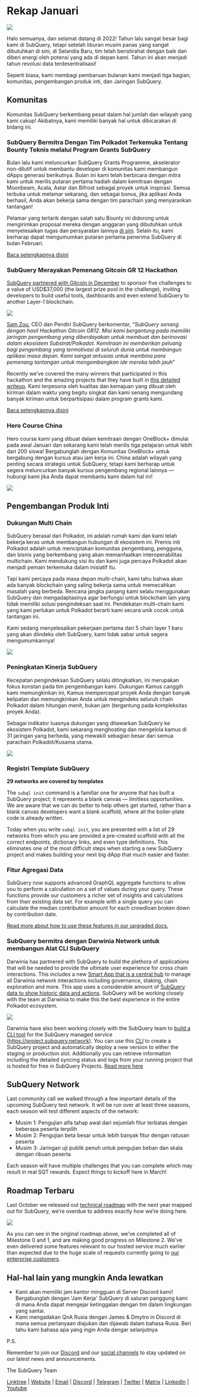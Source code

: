 # Rekap Januari

![](https://miro.medium.com/max/1400/1*2IMAaY-YYyAdl7YfZqHTAg.png)

Halo semuanya, dan selamat datang di 2022! Tahun lalu sangat besar bagi kami di SubQuery, tetapi setelah liburan musim panas yang sangat dibutuhkan di sini, di Selandia Baru, tim telah beristirahat dengan baik dan diberi energi oleh potensi yang ada di depan kami. Tahun ini akan menjadi tahun revolusi data terdesentralisasi!

Seperti biasa, kami membagi pembaruan bulanan kami menjadi tiga bagian; komunitas, pengembangan produk inti, dan Jaringan SubQuery.

## Komunitas

Komunitas SubQuery berkembang pesat dalam hal jumlah dan wilayah yang kami cakup! Akibatnya, kami memiliki banyak hal untuk dibicarakan di bidang ini.

### SubQuery Bermitra Dengan Tim Polkadot Terkemuka Tentang Bounty Teknis melalui Program Grants SubQuery

Bulan lalu kami meluncurkan SubQuery Grants Programme, akselerator non-dilutif untuk membantu developer di komunitas kami membangun dApps generasi berikutnya. Bulan ini kami telah berbicara dengan mitra kami untuk merilis putaran pertama hadiah dalam kemitraan dengan Moonbeam, Acala, Astar dan Bifrost sebagai proyek untuk inspirasi. Semua terbuka untuk melamar sekarang, dan sebagai bonus, jika aplikasi Anda berhasil, Anda akan bekerja sama dengan tim parachain yang menyarankan tantangan!

Pelamar yang tertarik dengan salah satu Bounty ini didorong untuk mengirimkan proposal mereka dengan anggaran yang dibutuhkan untuk menyelesaikan tugas dan persyaratan lainnya [di sini](https://docs.google.com/forms/d/e/1FAIpQLSfmMazkebKwNTWThBkVGaxf2Bg8s4aWZ0ZhwiMCtc9kv4sJHQ/viewform). Selain itu, kami berharap dapat mengumumkan putaran pertama penerima SubQuery di bulan Februari.

[Baca selengkapnya disini](../blogs/20220127-grants-bounties.md)

### SubQuery Merayakan Pemenang Gitcoin GR 12 Hackathon

[SubQuery partnered with Gitcoin in December](../blogs/20211120-gitcoin12-hackathon.md) to sponsor five challenges to a value of USD$37,000 (the largest prize pool in the challenge), inviting developers to build useful tools, dashboards and even extend SubQuery to another Layer-1 blockchain.

![](https://miro.medium.com/max/1400/1*BUq3ah1ULNnvLjqxv_vzlQ.png)

[Sam Zou](https://twitter.com/zoujialiu), CEO dan Pendiri SubQuery berkomentar, “_SubQuery senang dengan hasil Hackathon Gitcoin GR12. Misi kami bergantung pada memiliki jaringan pengembang yang diberdayakan untuk membuat dan berinovasi dalam ekosistem Substrat/Polkadot. Kemitraan ini memberikan peluang bagi pengembang yang termotivasi di seluruh dunia untuk membangun aplikasi masa depan. Kami sangat antusias untuk membina para pemenang tantangan untuk mengembangkan ide mereka lebih jauh_”

Recently we’ve covered the many winners that participated in this hackathon and the amazing projects that they have built in [this detailed writeup](../blogs/20220120-gr12-winners.md). Kami terpesona oleh kualitas dan kemajuan yang dibuat oleh kiriman dalam waktu yang begitu singkat dan kami senang mengundang banyak kiriman untuk berpartisipasi dalam program grants kami.

[Baca selengkapnya disini](../blogs/20220120-gr12-winners.md)

### Hero Course China

Hero course kami yang dibuat dalam kemitraan dengan OneBlock+ dimulai pada awal Januari dan sekarang kami telah merilis tiga pelajaran untuk lebih dari 200 siswa! Bergabunglah dengan Komunitas OneBlock+ untuk bergabung dengan kursus atau jam kerja ini. China adalah wilayah yang penting secara strategis untuk SubQuery, tetapi kami berharap untuk segera meluncurkan banyak kursus pengembang regional lainnya — hubungi kami jika Anda dapat membantu kami dalam hal ini!

![](https://miro.medium.com/max/1400/1*_8N000hX1WBM79ZbFyhvYQ.png)

## Pengembangan Produk Inti

### Dukungan Multi Chain

SubQuery berasal dari Polkadot, ini adalah rumah kami dan kami telah bekerja keras untuk membangun hubungan di ekosistem ini. Premis inti Polkadot adalah untuk menciptakan komunitas pengembang, pengguna, dan bisnis yang berkembang yang akan memanfaatkan interoperabilitas multichain. Kami mendukung visi itu dan kami juga percaya Polkadot akan menjadi pemain terkemuka dalam inisiatif itu.

Tapi kami percaya pada masa depan multi-chain, kami tahu bahwa akan ada banyak blockchain yang saling bekerja sama untuk memecahkan masalah yang berbeda. Rencana jangka panjang kami selalu menggunakan SubQuery dan mengadaptasinya agar berfungsi untuk blockchain lain yang tidak memiliki solusi pengindeksan saat ini. Pendekatan multi-chain kami yang kami perlukan untuk Polkadot berarti kami secara unik cocok untuk tantangan ini.

Kami sedang menyelesaikan pekerjaan pertama dari 5 chain layer 1 baru yang akan diindeks oleh SubQuery, kami tidak sabar untuk segera mengumumkannya!

![](https://miro.medium.com/max/1400/1*jD1n5MSjeatjiaF5hY-Wjg.png)

### Peningkatan Kinerja SubQuery

Kecepatan pengindeksan SubQuery selalu ditingkatkan, ini merupakan fokus konstan pada tim pengembangan kami. Dukungan Kamus canggih kami memungkinkan ini, Kamus mempercepat proyek Anda dengan banyak kelipatan dan memungkinkan Anda untuk mengindeks seluruh chain Polkadot dalam hitungan menit, bukan jam (tergantung pada kompleksitas proyek Anda).

Sebagai indikator luasnya dukungan yang ditawarkan SubQuery ke ekosistem Polkadot, kami sekarang menghosting dan mengelola kamus di 31 jaringan yang berbeda, yang mewakili sebagian besar dari semua parachain Polkadot/Kusama utama.

![](https://miro.medium.com/max/1400/1*WeMY5WnWZ_jvllxidhycUA.png)

### Registri Template SubQuery

**29 networks are covered by templates**

The `subql init` command is a familiar one for anyone that has built a SubQuery project; it represents a blank canvas — limitless opportunities. We are aware that we can do better to help others get started, rather than a blank canvas developers want a blank scaffold, where all the boiler-plate code is already written.

Today when you write `subql init`, you are presented with a list of 29 networks from which you are provided a pre-created scaffold with all the correct endpoints, dictionary links, and even type definitions. This eliminates one of the most difficult steps when starting a new SubQuery project and makes building your next big dApp that much easier and faster.

### Fitur Agregasi Data

SubQuery now supports advanced GraphQL aggregate functions to allow you to perform a calculation on a set of values during your query. These functions provide our customers a richer set of insights and calculations from their existing data set. For example with a single query you can calculate the median contribution amount for each crowdloan broken down by contribution date.

[Read more about how to use these features in our upgraded docs.](https://doc.subquery.network/query/aggregate/)

### SubQuery bermitra dengan Darwinia Network untuk membangun Alat CLI SubQuery

Darwinia has partnered with SubQuery to build the plethora of applications that will be needed to provide the ultimate user experience for cross chain interactions. This includes a new [Smart App that is a central hub](https://apps.darwinia.network/) to manage all Darwinia network interactions including governance, staking, chain exploration and more. This app uses a considerable amount of [SubQuery data to show historic data and actions](https://explorer.subquery.network/subquery/darwinia-network/smart-app-crab). SubQuery will be working closely with the team at Darwinia to make this the best experience in the entire Polkadot ecosystem.

![](https://miro.medium.com/max/1200/1*bL2Csj9qyamD7txAheCTIg.gif)

Darwinia have also been working closely with the SubQuery team to [build a CLI tool](https://github.com/fewensa/subquery-cli) for the SubQuery managed service (https://project.subquery.network). You can use this [CLI](https://github.com/fewensa/subquery-cli) to create a SubQuery project and automatically deploy a new version to either the staging or production slot. Additionally you can retrieve information including the detailed syncing status and logs from your running project that is hosted for free in SubQuery Projects. [Read more here](../customer_announcements/20220125-subquery-partners-with-darwinia-network-to-build-subquerys-cli-tool.md)

## SubQuery Network

Last community call we walked through a few important details of the upcoming SubQuery test network. It will be run over at least three seasons, each season will test different aspects of the network:

- Musim 1: Pengujian alfa tahap awal dari sejumlah fitur terbatas dengan beberapa peserta terpilih
- Musim 2: Pengujian beta besar untuk lebih banyak fitur dengan ratusan peserta
- Musim 3: Jaringan uji publik penuh untuk pengujian beban dan skala dengan ribuan peserta

Each season will have multiple challenges that you can complete which may result in real SQT rewards. Expect things to kickoff here in March!

## Roadmap Terbaru

Last October we released out [technical roadmap](https://blog.subquery.network/blogs/20211029-roadmap-october.html) with the next year mapped out for SubQuery, we’re overdue to address exactly how we’re doing here.

![](https://miro.medium.com/max/1400/1*2a3SGrW-OG5pbw67jsavvw.jpeg)

As you can see in the original roadmap above, we’ve completed all of Milestone 0 and 1, and are making good progress on Milestone 2. We’ve even delivered some features relevant to our hosted service much earlier than expected due to the huge scale of requests currently going to [our enterprise customers](https://blog.subquery.network/blogs/20211228-enterprise-hosted.html).

## Hal-hal lain yang mungkin Anda lewatkan

- Kami akan memiliki jam kantor mingguan di Server Discord kami! Bergabunglah dengan 'Jam Kerja' SubQuery di saluran panggung kami di mana Anda dapat mengejar ketinggalan dengan tim dalam lingkungan yang santai.
- Kami mengadakan QnA Rusia dengan James & Dmytro in Discord di mana semua pertanyaan diajukan dan dijawab dalam bahasa Rusia. Beri tahu kami bahasa apa yang ingin Anda dengar selanjutnya

P.S.

Remember to join our [Discord](https://discord.com/invite/subquery) and our [social channels](https://linktr.ee/subquerynetwork) to stay updated on our latest news and announcements.

The SubQuery Team

[Linktree](https://linktr.ee/subquerynetwork) | [Website](https://subquery.network/) | [Email](hello@subquery.network) | [Discord](https://discord.com/invite/78zg8aBSMG) | [Telegram](https://t.me/subquerynetwork) | [Twitter](https://twitter.com/subquerynetwork) | [Matrix](https://matrix.to/#/#subquery:matrix.org) | [LinkedIn](https://www.linkedin.com/company/subquery) | [Youtube](https://www.youtube.com/channel/UCi1a6NUUjegcLHDFLr7CqLw)
